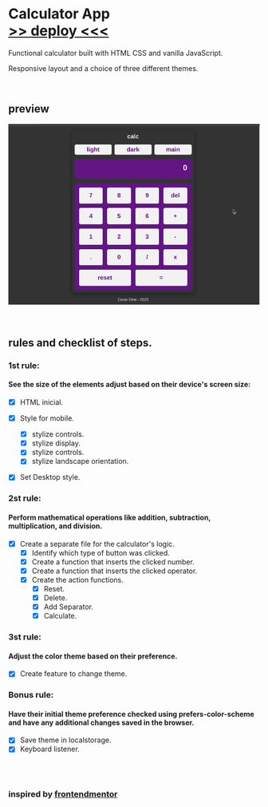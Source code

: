 # Calculator App <br> [>> deploy <<<]('https://cesardmn.github.io/calculator_app/')

<p>Functional calculator built with HTML CSS and vanilla JavaScript.</p>
<p>Responsive layout and a choice of three different themes.</p>

<br>

## preview

![landscape](./src/img/preview.gif)

<br>

## rules and checklist of steps.

### 1st rule:

#### See the size of the elements adjust based on their device's screen size:

- [x] HTML inicial.
- [x] Style for mobile.

  - [x] stylize controls.
  - [x] stylize display.
  - [x] stylize controls.
  - [x] stylize landscape orientation.

- [x] Set Desktop style.

### 2st rule:

#### Perform mathematical operations like addition, subtraction, multiplication, and division.

- [x] Create a separate file for the calculator's logic.
  - [x] Identify which type of button was clicked.
  - [x] Create a function that inserts the clicked number.
  - [x] Create a function that inserts the clicked operator.
  - [x] Create the action functions.
    - [x] Reset.
    - [x] Delete.
    - [x] Add Separator.
    - [x] Calculate.

### 3st rule:

#### Adjust the color theme based on their preference.

- [x] Create feature to change theme.

### Bonus rule:

#### Have their initial theme preference checked using prefers-color-scheme and have any additional changes saved in the browser.

- [x] Save theme in localstorage.
- [x] Keyboard listener.

<br><br>

### inspired by [frontendmentor](https://www.frontendmentor.io/challenges/calculator-app-9lteq5N29)
